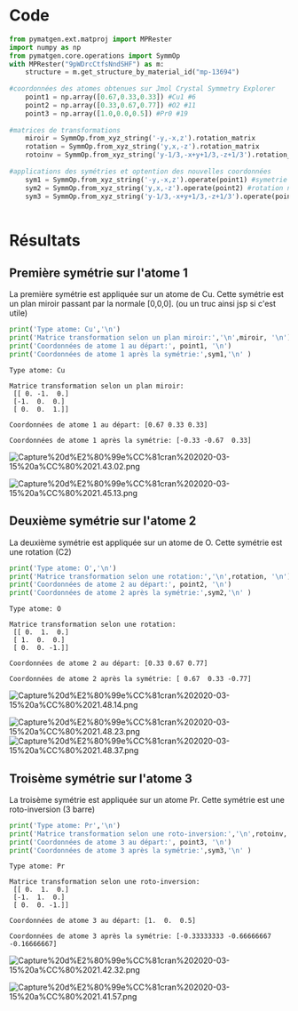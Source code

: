 # Code 


```python
from pymatgen.ext.matproj import MPRester
import numpy as np
from pymatgen.core.operations import SymmOp
with MPRester("9pWDrcCtfsNndSHF") as m:
    structure = m.get_structure_by_material_id("mp-13694")
    
#coordonnées des atomes obtenues sur Jmol Crystal Symmetry Explorer
    point1 = np.array([0.67,0.33,0.33]) #Cu1 #6
    point2 = np.array([0.33,0.67,0.77]) #O2 #11
    point3 = np.array([1.0,0.0,0.5]) #Pr0 #19
    
#matrices de transformations
    miroir = SymmOp.from_xyz_string('-y,-x,z').rotation_matrix
    rotation = SymmOp.from_xyz_string('y,x,-z').rotation_matrix
    rotoinv = SymmOp.from_xyz_string('y-1/3,-x+y+1/3,-z+1/3').rotation_matrix
    
#applications des symétries et optention des nouvelles coordonnées  
    sym1 = SymmOp.from_xyz_string('-y,-x,z').operate(point1) #symetrie 8 mirror plane
    sym2 = SymmOp.from_xyz_string('y,x,-z').operate(point2) #rotation num 7
    sym3 = SymmOp.from_xyz_string('y-1/3,-x+y+1/3,-z+1/3').operate(point3) #roto-inversion num 16
  
```

# Résultats
## Première symétrie sur l'atome 1

La première symétrie est appliquée sur un atome de Cu. Cette symétrie est un plan miroir passant par la normale [0,0,0]. (ou un truc ainsi jsp si c'est utile)



```python
print('Type atome: Cu','\n')
print('Matrice transformation selon un plan miroir:','\n',miroir, '\n')
print('Coordonnées de atome 1 au départ:', point1, '\n')
print('Coordonnées de atome 1 après la symétrie:',sym1,'\n' )
```

    Type atome: Cu 
    
    Matrice transformation selon un plan miroir: 
     [[ 0. -1.  0.]
     [-1.  0.  0.]
     [ 0.  0.  1.]] 
    
    Coordonnées de atome 1 au départ: [0.67 0.33 0.33] 
    
    Coordonnées de atome 1 après la symétrie: [-0.33 -0.67  0.33] 
    


![Capture%20d%E2%80%99e%CC%81cran%202020-03-15%20a%CC%80%2021.43.02.png](attachment:Capture%20d%E2%80%99e%CC%81cran%202020-03-15%20a%CC%80%2021.43.02.png)

![Capture%20d%E2%80%99e%CC%81cran%202020-03-15%20a%CC%80%2021.45.13.png](attachment:Capture%20d%E2%80%99e%CC%81cran%202020-03-15%20a%CC%80%2021.45.13.png)

## Deuxième symétrie sur l'atome 2

La deuxième symétrie est appliquée sur un atome de O. Cette symétrie est une rotation (C2)


```python
print('Type atome: O','\n')
print('Matrice transformation selon une rotation:','\n',rotation, '\n')
print('Coordonnées de atome 2 au départ:', point2, '\n')
print('Coordonnées de atome 2 après la symétrie:',sym2,'\n' )
```

    Type atome: O 
    
    Matrice transformation selon une rotation: 
     [[ 0.  1.  0.]
     [ 1.  0.  0.]
     [ 0.  0. -1.]] 
    
    Coordonnées de atome 2 au départ: [0.33 0.67 0.77] 
    
    Coordonnées de atome 2 après la symétrie: [ 0.67  0.33 -0.77] 
    


![Capture%20d%E2%80%99e%CC%81cran%202020-03-15%20a%CC%80%2021.48.14.png](attachment:Capture%20d%E2%80%99e%CC%81cran%202020-03-15%20a%CC%80%2021.48.14.png)

![Capture%20d%E2%80%99e%CC%81cran%202020-03-15%20a%CC%80%2021.48.23.png](attachment:Capture%20d%E2%80%99e%CC%81cran%202020-03-15%20a%CC%80%2021.48.23.png)
![Capture%20d%E2%80%99e%CC%81cran%202020-03-15%20a%CC%80%2021.48.37.png](attachment:Capture%20d%E2%80%99e%CC%81cran%202020-03-15%20a%CC%80%2021.48.37.png)

## Troisème symétrie sur l'atome 3

La troisème symétrie est appliquée sur un atome Pr. Cette symétrie est une roto-inversion (3 barre)


```python
print('Type atome: Pr','\n')
print('Matrice transformation selon une roto-inversion:','\n',rotoinv, '\n')
print('Coordonnées de atome 3 au départ:', point3, '\n')
print('Coordonnées de atome 3 après la symétrie:',sym3,'\n' )
```

    Type atome: Pr 
    
    Matrice transformation selon une roto-inversion: 
     [[ 0.  1.  0.]
     [-1.  1.  0.]
     [ 0.  0. -1.]] 
    
    Coordonnées de atome 3 au départ: [1.  0.  0.5] 
    
    Coordonnées de atome 3 après la symétrie: [-0.33333333 -0.66666667 -0.16666667] 
    


![Capture%20d%E2%80%99e%CC%81cran%202020-03-15%20a%CC%80%2021.42.32.png](attachment:Capture%20d%E2%80%99e%CC%81cran%202020-03-15%20a%CC%80%2021.42.32.png)

![Capture%20d%E2%80%99e%CC%81cran%202020-03-15%20a%CC%80%2021.41.57.png](attachment:Capture%20d%E2%80%99e%CC%81cran%202020-03-15%20a%CC%80%2021.41.57.png)


```python

```
